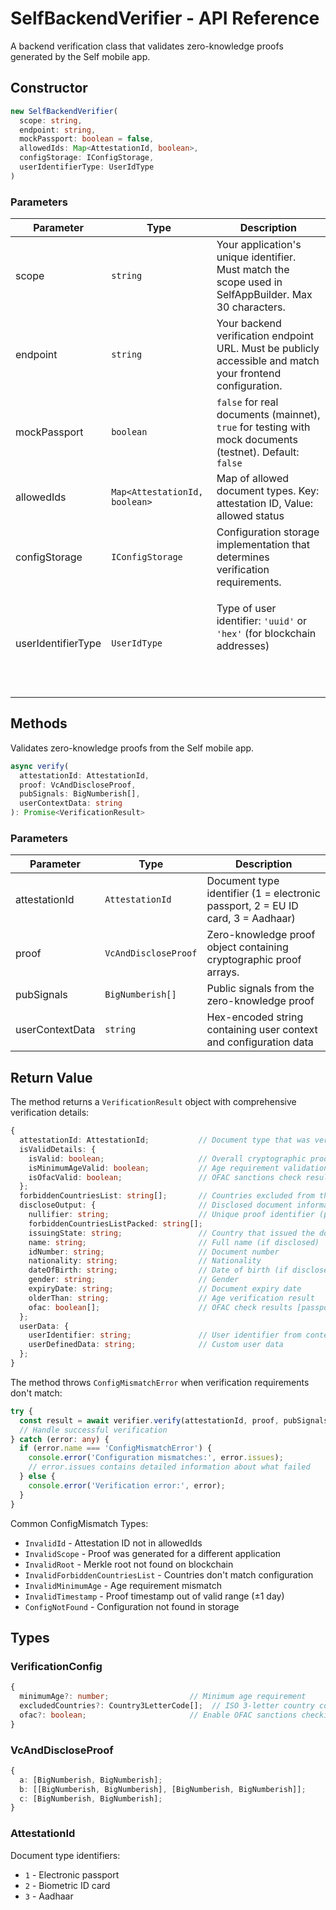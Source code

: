 # SelfBackendVerifier - API Reference

A backend verification class that validates zero-knowledge proofs generated by the Self mobile app.

## Constructor

```typescript
new SelfBackendVerifier(
  scope: string,
  endpoint: string,
  mockPassport: boolean = false,
  allowedIds: Map<AttestationId, boolean>,
  configStorage: IConfigStorage,
  userIdentifierType: UserIdType
)
```

### Parameters

| Parameter          | Type                          | Description                                                                                                                    |
| ------------------ | ----------------------------- | ------------------------------------------------------------------------------------------------------------------------------ |
| scope              | `string`                      | Your application's unique identifier. Must match the scope used in SelfAppBuilder. Max 30 characters.                          |
| endpoint           | `string`                      | Your backend verification endpoint URL. Must be publicly accessible and match your frontend configuration.                     |
| mockPassport       | `boolean`                     | `false` for real documents (mainnet), `true` for testing with mock documents (testnet). Default: `false`                       |
| allowedIds         | `Map<AttestationId, boolean>` | Map of allowed document types. Key: attestation ID, Value: allowed status                                                      |
| configStorage      | `IConfigStorage`              | Configuration storage implementation that determines verification requirements.                                                |
| userIdentifierType | `UserIdType`                  | <p>Type of user identifier: <code>'uuid'</code> or <code>'hex'</code> (for blockchain addresses)</p><h3 id="methods"><br></h3> |

## Methods

Validates zero-knowledge proofs from the Self mobile app.

```typescript
async verify(
  attestationId: AttestationId,
  proof: VcAndDiscloseProof,
  pubSignals: BigNumberish[],
  userContextData: string
): Promise<VerificationResult>
```

### Parameters

| Parameter       | Type                 | Description                                                                     |
| --------------- | -------------------- | ------------------------------------------------------------------------------- |
| attestationId   | `AttestationId`      | Document type identifier (1 = electronic passport, 2 = EU ID card, 3 = Aadhaar) |
| proof           | `VcAndDiscloseProof` | Zero-knowledge proof object containing cryptographic proof arrays.              |
| pubSignals      | `BigNumberish[]`     | Public signals from the zero-knowledge proof                                    |
| userContextData | `string`             | Hex-encoded string containing user context and configuration data               |

## **Return Value**

The method returns a `VerificationResult` object with comprehensive verification details:

```typescript
{
  attestationId: AttestationId;           // Document type that was verified
  isValidDetails: {
    isValid: boolean;                     // Overall cryptographic proof validity
    isMinimumAgeValid: boolean;           // Age requirement validation, false if minimum age check does not pass
    isOfacValid: boolean;                 // OFAC sanctions check result, true if in OFAC
  };
  forbiddenCountriesList: string[];       // Countries excluded from the proof
  discloseOutput: {                       // Disclosed document information
    nullifier: string;                    // Unique proof identifier (prevents reuse)
    forbiddenCountriesListPacked: string[];
    issuingState: string;                 // Country that issued the document
    name: string;                         // Full name (if disclosed)
    idNumber: string;                     // Document number
    nationality: string;                  // Nationality
    dateOfBirth: string;                  // Date of birth (if disclosed)
    gender: string;                       // Gender
    expiryDate: string;                   // Document expiry date
    olderThan: string;                    // Age verification result
    ofac: boolean[];                      // OFAC check results [passportNo, nameAndDob, nameAndYob]
  };
  userData: {
    userIdentifier: string;               // User identifier from context
    userDefinedData: string;              // Custom user data
  };
}
```

The method throws `ConfigMismatchError` when verification requirements don't match:

```typescript
try {
  const result = await verifier.verify(attestationId, proof, pubSignals, userContextData);
  // Handle successful verification
} catch (error: any) {
  if (error.name === 'ConfigMismatchError') {
    console.error('Configuration mismatches:', error.issues);
    // error.issues contains detailed information about what failed
  } else {
    console.error('Verification error:', error);
  }
}
```

Common ConfigMismatch Types:

* `InvalidId` - Attestation ID not in allowedIds
* `InvalidScope` - Proof was generated for a different application
* `InvalidRoot` - Merkle root not found on blockchain
* `InvalidForbiddenCountriesList` - Countries don't match configuration
* `InvalidMinimumAge` - Age requirement mismatch
* `InvalidTimestamp` - Proof timestamp out of valid range (±1 day)
* `ConfigNotFound` - Configuration not found in storage

## Types

### VerificationConfig

```typescript
{
  minimumAge?: number;                  // Minimum age requirement
  excludedCountries?: Country3LetterCode[];  // ISO 3-letter country codes to exclude
  ofac?: boolean;                       // Enable OFAC sanctions checking
}
```

### VcAndDiscloseProof

```typescript
{
  a: [BigNumberish, BigNumberish];
  b: [[BigNumberish, BigNumberish], [BigNumberish, BigNumberish]];
  c: [BigNumberish, BigNumberish];
}
```

### AttestationId

Document type identifiers:

* `1` - Electronic passport
* `2` - Biometric ID card
* `3` - Aadhaar
